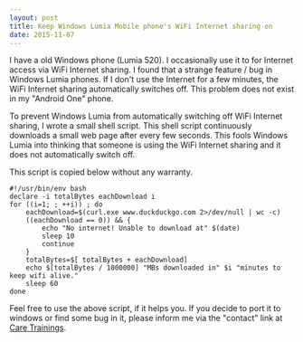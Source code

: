 ```yaml
---
layout: post
title: Keep Windows Lumia Mobile phone's WiFi Internet sharing on
date: 2015-11-07
---
```

I have a old Windows phone (Lumia 520). I occasionally use it to for Internet access via WiFi Internet sharing. I found that a strange feature / bug in Windows Lumia phones. If I don't use the Internet for a few minutes, the WiFi Internet sharing automatically switches off. This problem does not exist in my "Android One" phone.

To prevent Windows Lumia from automatically switching off WiFi Internet sharing, I wrote a small shell script. This shell script continuously downloads a small web page after every few seconds. This fools Windows Lumia into thinking that someone is using the WiFi Internet sharing and it does not automatically switch off.

This script is copied below without any warranty.

	#!/usr/bin/env bash
	declare -i totalBytes eachDownload i
	for ((i=1; ; ++i)) ; do
		eachDownload=$(curl.exe www.duckduckgo.com 2>/dev/null | wc -c)
		((eachDownload == 0)) && {
			echo "No internet! Unable to download at" $(date)
			sleep 10
			continue
		}
		totalBytes=$[ totalBytes + eachDownload]
		echo $[totalBytes / 1000000] "MBs downloaded in" $i "minutes to keep wifi alive."
		sleep 60
	done

Feel free to use the above script, if it helps you. If you decide to port it to windows or find some bug in it, please inform me via the "contact" link at [Care Trainings](http://caretrainings.co.in/).
